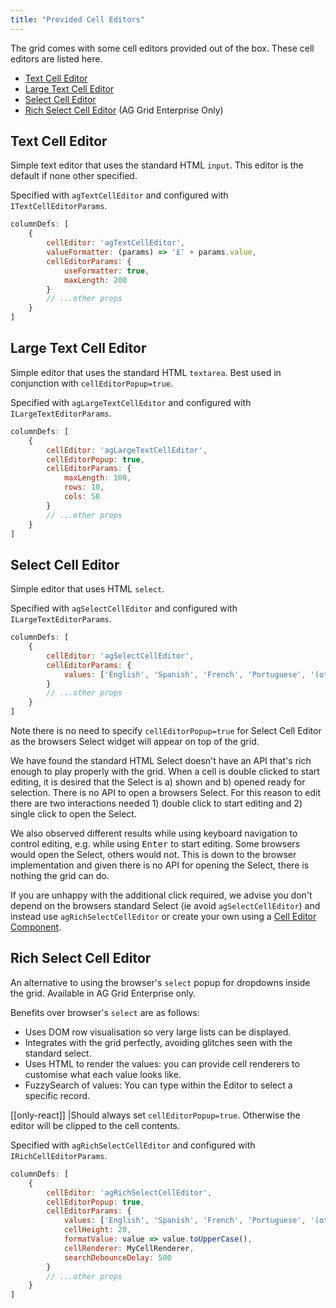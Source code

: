 ```yaml
---
title: "Provided Cell Editors"
---
```


The grid comes with some cell editors provided out of the box. These cell editors are listed here.

- [Text Cell Editor](/provided-cell-editors/#text-cell-editor)
- [Large Text Cell Editor](/provided-cell-editors/#large-text-cell-editor)
- [Select Cell Editor](/provided-cell-editors/#select-cell-editor)
- [Rich Select Cell Editor](/provided-cell-editors/#rich-select-cell-editor) (AG Grid Enterprise Only)

<grid-example title='Editors' name='editors' type='generated' options='{ "enterprise": true, "modules": ["clientside","richselect"] }'></grid-example>

## Text Cell Editor

Simple text editor that uses the standard HTML `input`. This editor is the default if none other specified.

Specified with `agTextCellEditor` and configured with `ITextCellEditorParams`.

<interface-documentation interfaceName='ITextCellEditorParams' names='["useFormatter","maxLength"]'></interface-documentation>

```js
columnDefs: [
    {
        cellEditor: 'agTextCellEditor',
        valueFormatter: (params) => '£' + params.value,
        cellEditorParams: {
            useFormatter: true,
            maxLength: 200
        }
        // ...other props
    }
]
```

## Large Text Cell Editor

Simple editor that uses the standard HTML `textarea`. Best used in conjunction with `cellEditorPopup=true`.

Specified with `agLargeTextCellEditor` and configured with `ILargeTextEditorParams`.

<interface-documentation interfaceName='ILargeTextEditorParams' names='["maxLength","rows","cols"]'></interface-documentation>

```js
columnDefs: [
    {
        cellEditor: 'agLargeTextCellEditor',
        cellEditorPopup: true,
        cellEditorParams: {
            maxLength: 100,
            rows: 10,
            cols: 50
        }
        // ...other props
    }
]
```

## Select Cell Editor

Simple editor that uses HTML `select`.

Specified with `agSelectCellEditor` and configured with `ILargeTextEditorParams`.

<interface-documentation interfaceName='ISelectCellEditorParams' names='["values"]'></interface-documentation>

```js
columnDefs: [
    {
        cellEditor: 'agSelectCellEditor',
        cellEditorParams: {
            values: ['English', 'Spanish', 'French', 'Portuguese', '(other)'],
        }
        // ...other props
    }
]
```

Note there is no need to specify `cellEditorPopup=true` for Select Cell Editor as the browsers Select widget will appear on top of the grid.

<note>
We have found the standard HTML Select doesn't have an API that's rich enough to play
properly with the grid. When a cell is double clicked to start editing, it is desired that
the Select is a) shown and b) opened ready for selection. There is no API to open a browsers
Select. For this reason to edit there are two interactions needed 1) double click to start
editing and 2) single click to open the Select.

We also observed different results while using keyboard navigation to control editing, e.g.
while using <kbd>Enter</kbd> to start editing. Some browsers would open the Select, others would not.
This is down to the browser implementation and given there is no API for opening the
Select, there is nothing the grid can do.

If you are unhappy with the additional click required, we advise you don't depend on the
browsers standard Select (ie avoid `agSelectCellEditor`) and instead use `agRichSelectCellEditor` or
create your own using a [Cell Editor Component](../component-cell-editor/).
</note>

## Rich Select Cell Editor

An alternative to using the browser's `select` popup for dropdowns inside the grid. Available in AG Grid Enterprise only. 

Benefits over browser's `select` are as follows:

- Uses DOM row visualisation so very large lists can be displayed.
- Integrates with the grid perfectly, avoiding glitches seen with the standard select.
- Uses HTML to render the values: you can provide cell renderers to customise what each value looks like.
- FuzzySearch of values: You can type within the Editor to select a specific record.

[[only-react]]
|Should always set `cellEditorPopup=true`. Otherwise the editor will be clipped to the cell contents.

Specified with `agRichSelectCellEditor` and configured with `IRichCellEditorParams`.

<interface-documentation interfaceName='IRichCellEditorParams' names='["values", "cellHeight", "formatValue", "cellRenderer", "searchDebounceDelay" ]'></interface-documentation>

```js
columnDefs: [
    {
        cellEditor: 'agRichSelectCellEditor',
        cellEditorPopup: true,
        cellEditorParams: {
            values: ['English', 'Spanish', 'French', 'Portuguese', '(other)'],
            cellHeight: 20,
            formatValue: value => value.toUpperCase(),
            cellRenderer: MyCellRenderer,
            searchDebounceDelay: 500
        }
        // ...other props
    }
]
```
